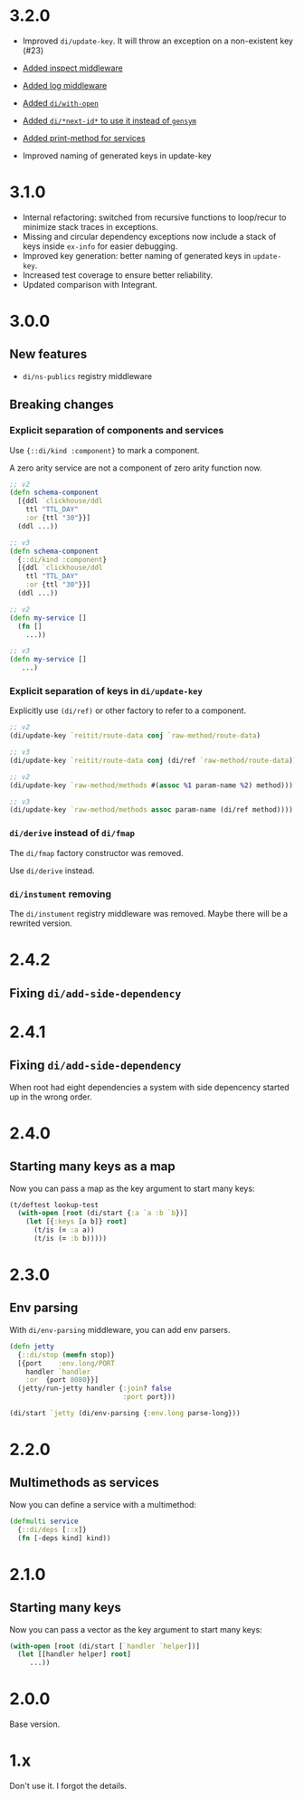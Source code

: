 # 3.2.0

+ Improved `di/update-key`. It will throw an exception on a non-existent key (#23)
+ [Added inspect middleware](https://github.com/darkleaf/di/commit/073471c9b3afcbcf52223b4607b9d21aa3865e35)
+ [Added log middleware](https://github.com/darkleaf/di/commit/cd52e5089d791b06004c669e6092eb98b040ef66)
+ [Added `di/with-open`](https://github.com/darkleaf/di/commit/7633474f3a2ed31cd810f73b7e703f7212114dd5)

+ [Added `di/*next-id*` to use it instead of `gensym` ](https://github.com/darkleaf/di/commit/b8ec1887fa5cd669af7663d74e03b2cfd2f0c58c)


+ [Added print-method for services](https://github.com/darkleaf/di/commit/b2868860c9b2a8149903345aebbb404d817c7ce2)
+ Improved naming of generated keys in update-key

# 3.1.0

+ Internal refactoring: switched from recursive functions to loop/recur to minimize stack traces in exceptions.
+ Missing and circular dependency exceptions now include a stack of keys inside `ex-info` for easier debugging.
+ Improved key generation: better naming of generated keys in `update-key`.
+ Increased test coverage to ensure better reliability.
+ Updated comparison with Integrant.

# 3.0.0

## New features

* `di/ns-publics` registry middleware

## Breaking changes

### Explicit separation of components and services

Use `{::di/kind :component}` to mark a component.

A zero arity service are not a component of zero arity function now.


```clojure
;; v2
(defn schema-component
  [{ddl `clickhouse/ddl
    ttl "TTL_DAY"
    :or {ttl "30"}}]
  (ddl ...))

;; v3
(defn schema-component
  {::di/kind :component}
  [{ddl `clickhouse/ddl
    ttl "TTL_DAY"
    :or {ttl "30"}}]
  (ddl ...))
```

```clojure
;; v2
(defn my-service []
  (fn []
    ...))

;; v3
(defn my-service []
   ...)
```

### Explicit separation of keys in `di/update-key`

Explicitly use `(di/ref)` or other factory to refer to a component.


```clojure
;; v2
(di/update-key `reitit/route-data conj `raw-method/route-data)

;; v3
(di/update-key `reitit/route-data conj (di/ref `raw-method/route-data))
```

```clojure
;; v2
(di/update-key `raw-method/methods #(assoc %1 param-name %2) method)))

;; v3
(di/update-key `raw-method/methods assoc param-name (di/ref method))))
```

### `di/derive` instead of `di/fmap`

The `di/fmap` factory constructor was removed.

Use `di/derive` instead.

### `di/instument` removing

The `di/instument` registry middleware was removed. Maybe there will be a rewrited version.

# 2.4.2

## Fixing `di/add-side-dependency`

# 2.4.1

## Fixing `di/add-side-dependency`

When root had eight dependencies a system with side depencency started up in the wrong order.

# 2.4.0

## Starting many keys as a map

Now you can pass a map as the key argument to start many keys:

```clojure
(t/deftest lookup-test
  (with-open [root (di/start {:a `a :b `b})]
    (let [{:keys [a b]} root]
      (t/is (= :a a))
      (t/is (= :b b)))))
```

# 2.3.0

## Env parsing

With `di/env-parsing` middleware, you can add env parsers.

```clojure
(defn jetty
  {::di/stop (memfn stop)}
  [{port    :env.long/PORT
    handler `handler
    :or  {port 8080}}]
  (jetty/run-jetty handler {:join? false
                            :port port}))

(di/start `jetty (di/env-parsing {:env.long parse-long}))
```

# 2.2.0

## Multimethods as services

Now you can define a service with a multimethod:

```clojure
(defmulti service
  {::di/deps [::x]}
  (fn [-deps kind] kind))
```

# 2.1.0

## Starting many keys

Now you can pass a vector as the key argument to start many keys:

```clojure
(with-open [root (di/start [`handler `helper])]
  (let [[handler helper] root]
     ...))
```

# 2.0.0

Base version.

# 1.x

Don't use it. I forgot the details.
